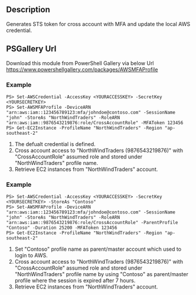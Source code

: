 ## Description
Generates STS token for cross account with MFA and update the local AWS credential.

## PSGallery Url
Download this module from PowerShell Gallery via below Url
https://www.powershellgallery.com/packages/AWSMFAProfile

### Example
```
PS> Set-AWSCredential -AccessKey <YOURACCESSKEY> -SecretKey <YOURSECRETKEY>
PS> Set-AWSMFAProfile -DeviceARN "arn:aws:iam::123456789123:mfa/johndoe@contoso.com" -SessionName "john" -StoreAs "NorthWindTraders" -RoleARN "arn:aws:iam::9876543219876:role/CrossAccountRole" -MFAToken 123456
PS> Get-EC2Instance -ProfileName "NorthWindTraders" -Region "ap-southeast-2"
```
1. The defualt credential is defined.
2. Cross account access to "NorthWindTraders (9876543219876)" with "CrossAccountRole" assumed role and stored under "NorthWindTraders" profile name.
3. Retrieve EC2 instances from "NorthWindTraders" account.

### Example
```
PS> Set-AWSCredential -AccessKey <YOURACCESSKEY> -SecretKey <YOURSECRETKEY> -StoreAs "Contoso"
PS> Set-AWSMFAProfile -DeviceARN "arn:aws:iam::123456789123:mfa/johndoe@contoso.com" -SessionName "john" -StoreAs "NorthWindTraders" -RoleARN "arn:aws:iam::9876543219876:role/CrossAccountRole" -ParentProfile "Contoso" -Duration 25200 -MFAToken 123456
PS> Get-EC2Instance -ProfileName "NorthWindTraders" -Region "ap-southeast-2"
```
1. Set "Contoso" profile name as parent/master account which used to login to AWS.
2. Cross account access to "NorthWindTraders (9876543219876)" with "CrossAccountRole" assumed role and stored under "NorthWindTraders" profile name by using "Contoso" as parent/master profile where the session is expired after 7 hours.
3. Retrieve EC2 instances from "NorthWindTraders" account.

